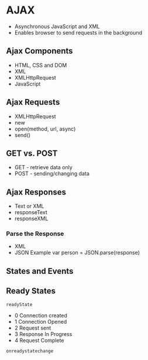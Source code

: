 # AJAX 

- Asynchronous JavaScript and XML
- Enables browser to send requests in the background

## Ajax Components
- HTML, CSS and DOM
- XML
- XMLHttpRequest
- JavaScript

## Ajax Requests
- XMLHttpRequest
- new
- open(method, url, async)
- send()

## GET vs. POST
- GET - retrieve data only
- POST - sending/changing data

## Ajax Responses
- Text or XML
- responseText
- responseXML

### Parse the Response
- XML
- JSON
  Example
  var person = JSON.parse(response)

## States and Events

## Ready States
  
  `readyState`

  - 0 Connection created
  - 1 Connection Opened
  - 2 Request sent
  - 3 Response In Progress
  - 4 Request Complete

  `onreadystatechange`
